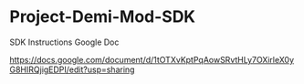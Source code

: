 # Project-Demi-Mod-SDK

SDK Instructions Google Doc
 
https://docs.google.com/document/d/1tOTXvKptPqAowSRvtHLy7OXirleX0yG8HIRQjigEDPI/edit?usp=sharing
